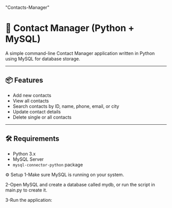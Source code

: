 "Contacts-Manager"


# 📇 Contact Manager (Python + MySQL)

A simple command-line Contact Manager application written in Python using MySQL for database storage.

---

## 📦 Features

- Add new contacts
- View all contacts
- Search contacts by ID, name, phone, email, or city
- Update contact details
- Delete single or all contacts

---

## 🛠️ Requirements

- Python 3.x
- MySQL Server
- `mysql-connector-python` package


⚙️ Setup
1-Make sure MySQL is running on your system.

2-Open MySQL and create a database called mydb, or run the script in main.py to create it.

3-Run the application:
